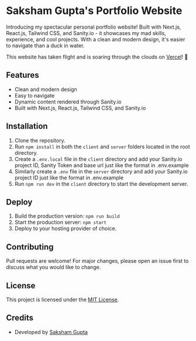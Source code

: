 # Saksham Gupta's Portfolio Website

Introducing my spectacular personal portfolio website! Built with Next.js, React.js, Tailwind CSS, and Sanity.io - it showcases my mad skills, experience, and cool projects. With a clean and modern design, it's easier to navigate than a duck in water.

This website has taken flight and is soaring through the clouds on [Vercel](https://sakshgupta-sakshgupta.vercel.app/)! 🚀

## Features

- Clean and modern design
- Easy to navigate
- Dynamic content rendered through Sanity.io
- Built with Next.js, React.js, Tailwind CSS, and Sanity.io

## Installation

1. Clone the repository.
2. Run `npm install` in both the `client` and `server` folders located in the root directory.
3. Create a `.env.local` file in the `client` directory and add your Sanity.io project ID, Sanity Token and base url just like the format in .env.example
4. Similarly create a `.env` file in the `server` directory and add your Sanity.io project ID just like the format in .env.example
5. Run `npm run dev` in the `client` directory to start the development server.

## Deploy

1. Build the production version: `npm run build`
2. Start the production server: `npm start`
3. Deploy to your hosting provider of choice.

## Contributing

Pull requests are welcome! For major changes, please open an issue first to discuss what you would like to change.

## License

This project is licensed under the [MIT License](https://opensource.org/licenses/MIT).

## Credits

* Developed by [Saksham Gupta](https://www.linkedin.com/in/sakshguptavit/ "Linkedin")
